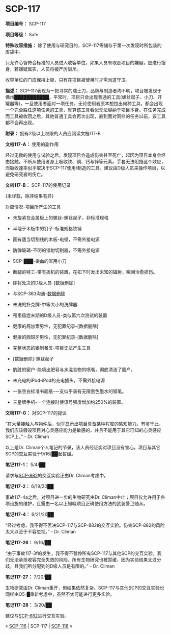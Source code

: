 # SCP-117
                        


**项目编号：** SCP-117

**项目等级：** Safe

**特殊收容措施：** 除了使用与研究目的，SCP-117需储存于第一次发现时所包装的皮袋中。

只允许心智符合标准的人员进入收容单位，如果人员有取走项目的嫌疑，应进行搜身，若嫌疑属实，人员将被严厉训斥。

收容单位的门应保持上锁，只有在项目被使用时才需派遣守卫。

**描述：** SCP-117表现为一把寻常的瑞士刀，品牌与制造者均不明，项目被发现于佛州███████████。平常时，项目只会出现普通的工具(螺丝起子、小刀、开罐器等)，一旦使用者面对一项任务，无论使用者原本想拉出何种工具，都会出现一个完全胜任这项任务的工具，就算该工具看似无法容纳于项目本身。在任务完成而工具被收回之后，其他普通工具会再次出现，直到面对同样的任务以前，该工具都不会再出现。

**附录：** 拥有2级以上权限的人员应阅读文档117-B

**文档117-A：** 使用的副作用

经过无数的使用与试验之后，发现项目会造成伤害甚至死亡，起因为项目本身会经由接触，不断从使用者身上吸收铁、铜、钙与锌等元素。手套无法阻挡这个效应，而吸收速率似乎取决于SCP-117使用/制造的工具。建议由D级人员来操作项目，以避免研究者的伤亡。

**文档117-B：** SCP-117的使用记录

{未详载，除非结果有异}

对应情况-项目所产生的工具

- 未旋紧在金属板上的螺丝-螺丝起子，非标准规格

- 半埋于木板中的钉子-标准规格铁锤

- 画有适当切割线的木板-电锯，不需外接电源

- 防弹玻璃-不明的镭射切割器，不需外接电源

- SCP-███-染血的军用小刀

- 断腿的特工-带有扳机的装置，在扣下时发出未知的辐射，瞬间治愈损伤。

- 即将处决的D级人员-[数据删除]

- 与SCP-363沟通-[数据删除](见事故报告117-3f;需要O5权限)

- 未洗的扑克牌-中等大小的洗牌器

- 罹患癌症末期的D级人员-类似第六次测试的装置

- 健康的高加索男性，无犯罪纪录-[数据删除]

- 健康的西班牙男性，无犯罪纪录-[数据删除]

- 完整状态的银制餐叉-项目无法产生工具

- [数据删除]-螺丝起子

- 肮脏的窗户-能喷出肥皂与水混合物的喷嘴，彻底清洁了窗户。

- 未充电的iPod-iPod的充电插头，不需外接电源

- 一张空白标准书面纸-一支似乎装有无限黑色墨水的钢笔。

- 三星牌手机-一个连接时使讯号强度增加约250%的装置。

**文档117-G：** 对SCP-117的提议

“在大量接触人与物件后，似乎显示出项目具备某种程度的感知能力。有鉴于此，我们应该假设项目对心灵感应能力是敏感的，并且不能用于其它已知的心灵感应SCP上。” - Dr. Climan

以上是Dr. Climan个人笔记的节录，该人员经证实对项目没有害心。项目与其它SCP的交互实验于9/16/██起暂缓。

**笔记117-1：**  5/4/██

请求与[SCP-882](/scp-882)的交互实验正由Dr. Climan考虑中。

**笔记117-2：**  6/19/20██

事故117-4a之后，对项目进一步的生物研究由Dr. Climan中止；项目仅允许用于各项设施的维护，且需由一名以上知晓项目正确使用方法的武装警卫随从。

**笔记117-4：**  6/21/20██

“经过考虑，我不得不否决SCP-117与SCP-882的交互实验。伤害SCP-882的风险太大以至于不容忽视。” - Dr. Climan

**笔记117-26：**  9/16/██

“由于事故117-3f的发生，我不得不暂停所有SCP-117与其他SCP的交互实验。我们无法承担收容完全失效的风险。所有生物研究也被暂缓，因为实验结果太过分歧，且我们所分配到的D级人员是有限的。” - Dr. Climan

**笔记117-27：**  7/20/██

生物研究由Dr. Climan重开，但结果依然复杂。SCP-117与其他SCP的交互实验也同样由O5-█重新考虑中，虽然不太可能进行更多实验。

**笔记117-28：**  3/20/██

建议与[SCP-682](/scp-682)进行交互实验。



« [SCP-116](/scp-116) | SCP-117 | [SCP-118](/scp-118) »





                    